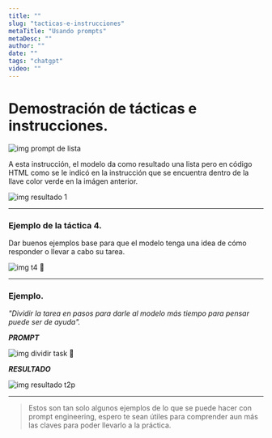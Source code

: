 ```yaml
---
title: ""
slug: "tacticas-e-instrucciones"
metaTitle: "Usando prompts"	
metaDesc: ""	
author: ""	
date: ""	
tags: "chatgpt"
video: ""
---
```

# Demostración de tácticas e instrucciones.

![img prompt de lista](./ima/e1prompt.png)

A esta instrucción, el modelo da como resultado una lista pero en código HTML como se le indicó en la instrucción que se encuentra dentro de la llave color verde en la imágen anterior.

![img resultado 1](./ima/r1.png)

---

### Ejemplo de la táctica 4. 

Dar buenos ejemplos base para que el modelo tenga una idea de cómo responder o llevar a cabo su tarea.

![img t4 📢](./ima/e2t4.png)

---

### Ejemplo.

_"Dividir la tarea en pasos para darle al modelo más tiempo para pensar puede ser de ayuda"._

**_PROMPT_**

![img dividir task 📄](./ima/e3t2p.png)

**_RESULTADO_**

![img resultado t2p](./ima/r3t2p.png)

---

>Estos son tan solo algunos ejemplos de lo que se puede hacer con prompt engineering, espero te sean útiles para comprender aun más las claves para poder llevarlo a la práctica.